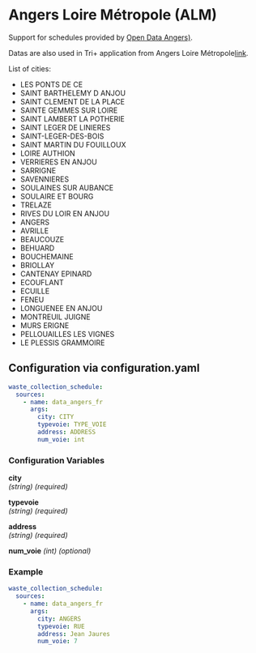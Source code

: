 # Angers Loire Métropole (ALM)

Support for schedules provided by [Open Data Angers)](https://data.angers.fr/pages/home/).

Datas are also used in Tri+ application from Angers Loire Métropole[link](https://www.angersloiremetropole.fr/mon-quotidien/gestion-des-dechets/la-collecte-des-dechets/index.html#c24663).

List of cities:
  - LES PONTS DE CE
  - SAINT BARTHELEMY D ANJOU
  - SAINT CLEMENT DE LA PLACE
  - SAINTE GEMMES SUR LOIRE
  - SAINT LAMBERT LA POTHERIE
  - SAINT LEGER DE LINIERES
  - SAINT-LEGER-DES-BOIS
  - SAINT MARTIN DU FOUILLOUX
  - LOIRE AUTHION
  - VERRIERES EN ANJOU
  - SARRIGNE
  - SAVENNIERES
  - SOULAINES SUR AUBANCE
  - SOULAIRE ET BOURG
  - TRELAZE
  - RIVES DU LOIR EN ANJOU
  - ANGERS
  - AVRILLE
  - BEAUCOUZE
  - BEHUARD
  - BOUCHEMAINE
  - BRIOLLAY
  - CANTENAY EPINARD
  - ECOUFLANT
  - ECUILLE
  - FENEU
  - LONGUENEE EN ANJOU
  - MONTREUIL JUIGNE
  - MURS ERIGNE
  - PELLOUAILLES LES VIGNES
  - LE PLESSIS GRAMMOIRE

## Configuration via configuration.yaml

```yaml
waste_collection_schedule:
  sources:
    - name: data_angers_fr
      args:
        city: CITY
        typevoie: TYPE_VOIE
        address: ADDRESS
        num_voie: int
```

### Configuration Variables

**city**  
*(string) (required)*

**typevoie**  
*(string) (required)*

**address**  
*(string) (required)*

**num_voie**
*(int) (optional)*

### Example

```yaml
waste_collection_schedule:
  sources:
    - name: data_angers_fr
      args:
        city: ANGERS
        typevoie: RUE
        address: Jean Jaures
        num_voie: 7
```
